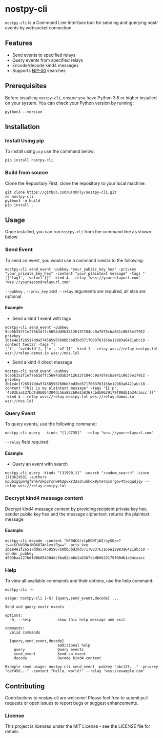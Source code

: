 # nostpy-cli

`nostpy-cli` is a Command Line Interface tool for sending and querying nostr events by websocket connection.

## Features

- Send events to specified relays
- Query events from specified relays
- Encode/decode kind4 messages
- Supports [NIP-50](https://github.com/nostr-protocol/nips/blob/master/50.md) searches

## Prerequisites

Before installing `nostpy-cli`, ensure you have Python 3.6 or higher installed on your system. You can check your Python version by running:

```
python3 --version
```
## Installation

### Install Using pip
To install using `pip` use the command below:
```
pip install nostpy-cli
```

### Build from source
Clone the Repository
First, clone the repository to your local machine:

```
git clone https://github.com/UTXOnly/nostpy-cli.git
cd nostpy-cli
python3 -m build
pip install .
```



## Usage
Once installed, you can run `nostpy-cli` from the command line as shown below:

### Send Event
To send an event, you would use a command similar to the following:

```
nostpy-cli send_event -pubkey "your_public_key_hex" -privkey "your_private_key_hex" -content "your plaintext message" -tags "[['tag1', 'value1']]" -kind 4 --relay "wss://yourrelayurl.com" "wss://yoursecondrelayurl.com"
```
`--pubkey` , `--priv_key` and `--relay` arguments are required, all else are optional

#### Example
* Send a kind 1 event with tags

```
nostpy-cli send_event -pubkey 5ce5b352f1ef76b1dffc5694dd5b34126137184cc9a7d78cba841c0635e17952 -privkey 2b1e4e1f26517dda57458596760bb3bd3bd3717083763166e12983a6421abc18 -content test27 -tags "[
['t', 'vvfdvfd'], ['v', 'v2']]" -kind 1 --relay wss://relay.nostpy.lol wss://relay.damus.io wss://nos.lol
```

* Send a kind 4 direct message
```
nostpy-cli send_event -pubkey 5ce5b352f1ef76b1dffc5694dd5b34126137184cc9a7d78cba841c0635e17952 -privkey 2b1e4e1f26517dda57458596760bb3bd3bd3717083763166e12983a6421abc18 -content "This is my plaintext message" -tags "[['p', '4503baa127bdfd0b054384dc5ba82cb0e2a8367cbdb0629179f00db1a34caacc']]" -kind 4 --relay wss://relay.nostpy.lol wss://relay.damus.io wss://nos.lol
```

### Query Event
To query events, use the following command:

```
nostpy-cli query --kinds "[1,9735]" --relay "wss://yourrelayurl.com"
```
`--relay` field required

#### Example
* Query an event with search
```
nostpy-cli query -kinds "[31990,1]" -search "random_search" -since 1713629501 -authors npub1g5pm4gf8hh7skp2rsnw9h2pvkr32sdnuhkcx9yte7qxmrg6v4txqqudjqv --relay wss://relay.nostpy.lol
```

### Decrypt kind4 message content
Decrypt kind4 message content by providing recipient private key hex, sender public key hex and the message ciphertext, returns the plaintext message

#### Example 
```
nostpy-cli decode -content "kP9dCG/stpEGNTjW2/aySQ==?iv=+GCHVOBAiM9X074n1vxiFg==" -priv_key 2b1e4e1f26517dda57458596760bb3bd3bd3717083763166e12983a6421abc18 -sender_pubkey 4503baa127bdfd0b054384dc5ba82cb0e2a8367cbdb0629179f00db1a34caacc 
```
### Help
To view all available commands and their options, use the help command:

```
nostpy-cli -h
```

```
usage: nostpy-cli [-h] {query,send_event,decode} ...

Send and query nostr events

options:
  -h, --help            show this help message and exit

commands:
  valid commands

  {query,send_event,decode}
                        additional help
    query               Query events
    send_event          Send an event
    decode              Decode kind4 content

Example send usage: nostpy-cli send_event -pubkey "abc123..." -privkey "def456..." -content "Hello, world!" --relay "wss://example.com"
```
## Contributing
Contributions to nostpy-cli are welcome! Please feel free to submit pull requests or open issues to report bugs or suggest enhancements.

### License
This project is licensed under the MIT License - see the LICENSE file for details.
